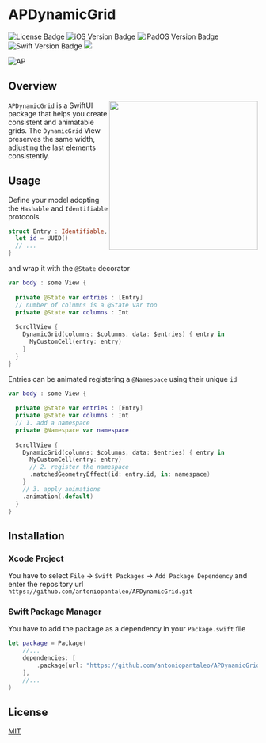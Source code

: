 # APDynamicGrid

[![License Badge](https://img.shields.io/badge/License-MIT-green?style=flat-square)](LICENSE.txt)
![iOS Version Badge](https://img.shields.io/badge/iOS-14.0+-informational?style=flat-square&logo=apple&logoColor=white)
![iPadOS Version Badge](https://img.shields.io/badge/iPadOS-14.0+-informational?style=flat-square&logo=apple&logoColor=white)
![Swift Version Badge](https://img.shields.io/badge/Swift-5.5+-orange?style=flat-square&logo=swift&logoColor=white)
[![](https://img.shields.io/github/actions/workflow/status/antoniopantaleo/APDynamicGrid/unit_test.yaml?branch=master&label=test&style=flat-square&logo=github)](https://github.com/antoniopantaleo/APDynamicGrid/actions/workflows/unit_test.yaml)

![AP](https://user-images.githubusercontent.com/46167308/236639670-28b7423d-6d84-4c59-90b3-e5527e84f3a8.png)

## Overview 

<img src="Assets/demo.gif" align="right" width="300"/>

`APDynamicGrid` is a SwiftUI package that helps you create consistent and animatable grids. The `DynamicGrid` View preserves the same width, adjusting the last elements consistently.

## Usage

Define your model adopting the `Hashable` and `Identifiable` protocols

```swift
struct Entry : Identifiable, Hashable {
  let id = UUID()
  // ...
}
```
and wrap it with the `@State` decorator

```swift
var body : some View {
  
  private @State var entries : [Entry]
  // number of columns is a @State var too
  private @State var columns : Int
  
  ScrollView {
    DynamicGrid(columns: $columns, data: $entries) { entry in 
      MyCustomCell(entry: entry)
    }
  }
}
```
Entries can be animated registering a `@Namespace` using their unique `id`

```swift
var body : some View {
  
  private @State var entries : [Entry]
  private @State var columns : Int
  // 1. add a namespace
  private @Namespace var namespace
  
  ScrollView {
    DynamicGrid(columns: $columns, data: $entries) { entry in 
      MyCustomCell(entry: entry)
      // 2. register the namespace
      .matchedGeometryEffect(id: entry.id, in: namespace)
    }
    // 3. apply animations
    .animation(.default)
  }
}
```

## Installation

### Xcode Project

You have to select `File` -> `Swift Packages` -> `Add Package Dependency` and enter the repository url `https://github.com/antoniopantaleo/APDynamicGrid.git`

### Swift Package Manager

You have to add the package as a dependency in your `Package.swift` file
```swift
let package = Package(
    //...
    dependencies: [
        .package(url: "https://github.com/antoniopantaleo/APDynamicGrid.git", upToNextMajor(from: "1.0.0")),
    ],
    //...
)
```

## License
[MIT](LICENSE.txt)
